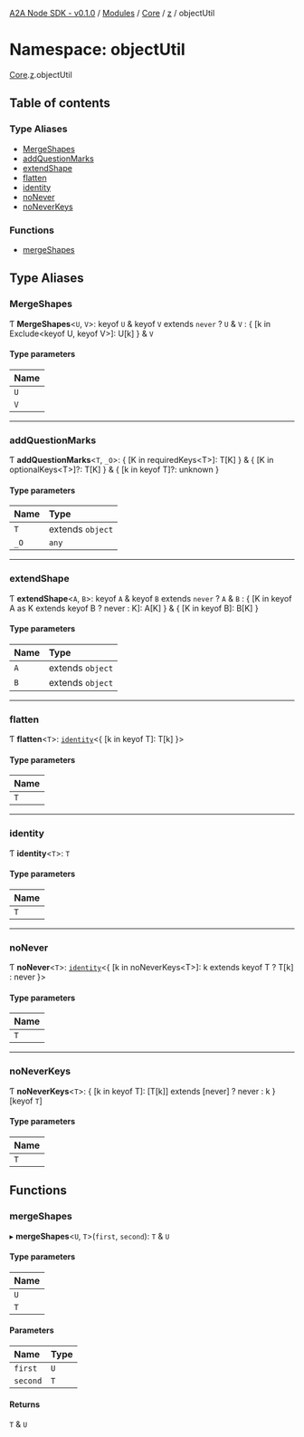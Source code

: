 [A2A Node SDK - v0.1.0](../README.md) / [Modules](../modules.md) / [Core](Core.md) / [z](Core.z.md) / objectUtil

# Namespace: objectUtil

[Core](Core.md).[z](Core.z.md).objectUtil

## Table of contents

### Type Aliases

- [MergeShapes](Core.z.objectUtil.md#mergeshapes)
- [addQuestionMarks](Core.z.objectUtil.md#addquestionmarks)
- [extendShape](Core.z.objectUtil.md#extendshape)
- [flatten](Core.z.objectUtil.md#flatten)
- [identity](Core.z.objectUtil.md#identity)
- [noNever](Core.z.objectUtil.md#nonever)
- [noNeverKeys](Core.z.objectUtil.md#noneverkeys)

### Functions

- [mergeShapes](Core.z.objectUtil.md#mergeshapes-1)

## Type Aliases

### MergeShapes

Ƭ **MergeShapes**\<`U`, `V`\>: keyof `U` & keyof `V` extends `never` ? `U` & `V` : \{ [k in Exclude\<keyof U, keyof V\>]: U[k] } & `V`

#### Type parameters

| Name |
| :------ |
| `U` |
| `V` |

___

### addQuestionMarks

Ƭ **addQuestionMarks**\<`T`, `_O`\>: \{ [K in requiredKeys\<T\>]: T[K] } & \{ [K in optionalKeys\<T\>]?: T[K] } & \{ [k in keyof T]?: unknown }

#### Type parameters

| Name | Type |
| :------ | :------ |
| `T` | extends `object` |
| `_O` | `any` |

___

### extendShape

Ƭ **extendShape**\<`A`, `B`\>: keyof `A` & keyof `B` extends `never` ? `A` & `B` : \{ [K in keyof A as K extends keyof B ? never : K]: A[K] } & \{ [K in keyof B]: B[K] }

#### Type parameters

| Name | Type |
| :------ | :------ |
| `A` | extends `object` |
| `B` | extends `object` |

___

### flatten

Ƭ **flatten**\<`T`\>: [`identity`](Core.z.objectUtil.md#identity)\<\{ [k in keyof T]: T[k] }\>

#### Type parameters

| Name |
| :------ |
| `T` |

___

### identity

Ƭ **identity**\<`T`\>: `T`

#### Type parameters

| Name |
| :------ |
| `T` |

___

### noNever

Ƭ **noNever**\<`T`\>: [`identity`](Core.z.objectUtil.md#identity)\<\{ [k in noNeverKeys\<T\>]: k extends keyof T ? T[k] : never }\>

#### Type parameters

| Name |
| :------ |
| `T` |

___

### noNeverKeys

Ƭ **noNeverKeys**\<`T`\>: \{ [k in keyof T]: [T[k]] extends [never] ? never : k }[keyof `T`]

#### Type parameters

| Name |
| :------ |
| `T` |

## Functions

### mergeShapes

▸ **mergeShapes**\<`U`, `T`\>(`first`, `second`): `T` & `U`

#### Type parameters

| Name |
| :------ |
| `U` |
| `T` |

#### Parameters

| Name | Type |
| :------ | :------ |
| `first` | `U` |
| `second` | `T` |

#### Returns

`T` & `U`
